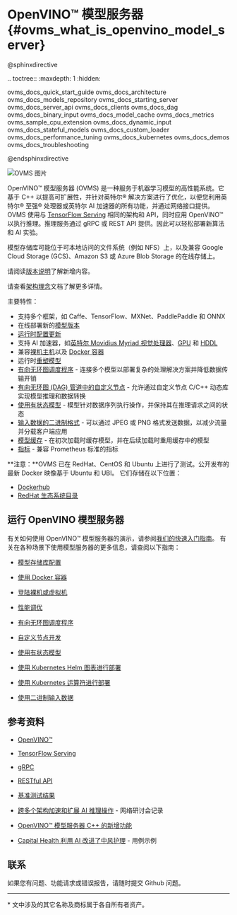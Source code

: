 # OpenVINO&trade; 模型服务器{#ovms_what_is_openvino_model_server}

@sphinxdirective

.. toctree::
   :maxdepth: 1
   :hidden:

   ovms_docs_quick_start_guide
   ovms_docs_architecture
   ovms_docs_models_repository
   ovms_docs_starting_server
   ovms_docs_server_api
   ovms_docs_clients
   ovms_docs_dag
   ovms_docs_binary_input
   ovms_docs_model_cache
   ovms_docs_metrics
   ovms_sample_cpu_extension
   ovms_docs_dynamic_input
   ovms_docs_stateful_models
   ovms_docs_custom_loader
   ovms_docs_performance_tuning
   ovms_docs_kubernetes
   ovms_docs_demos
   ovms_docs_troubleshooting

@endsphinxdirective


![OVMS 图片](ovms.png)

OpenVINO&trade; 模型服务器 (OVMS) 是一种服务于机器学习模型的高性能系统。它基于 C++ 以提高可扩展性，并针对英特尔® 解决方案进行了优化，以便您利用英特尔® 至强® 处理器或英特尔 AI 加速器的所有功能，并通过网络接口提供。OVMS 使用与 [TensorFlow Serving](https://github.com/tensorflow/serving) 相同的架构和 API，同时应用 OpenVINO™ 以执行推理。推理服务通过 gRPC 或 REST API 提供。因此可以轻松部署新算法和 AI 实验。

模型存储库可能位于可本地访问的文件系统（例如 NFS）上，以及兼容 Google Cloud Storage (GCS)、Amazon S3 或 Azure Blob Storage 的在线存储上。

请阅读[版本说明](https://github.com/openvinotoolkit/model_server/releases)了解新增内容。

请查看[架构理念](architecture.md)文档了解更多详情。

主要特性：
- 支持多个框架，如 Caffe、TensorFlow、MXNet、PaddlePaddle 和 ONNX
- 在线部署新的[模型版本](model_version_policy.md)
- [运行时配置更新](online_config_changes.md)
- 支持 AI 加速器，如[英特尔 Movidius Myriad 视觉处理器](https://docs.openvino.ai/2022.1/openvino_docs_OV_UG_supported_plugins_MYRIAD.html)、[GPU](https://docs.openvino.ai/2022.1/openvino_docs_OV_UG_supported_plugins_GPU.html) 和 [HDDL](https://docs.openvino.ai/2022.1/openvino_docs_OV_UG_supported_plugins_HDDL.html)
- 兼容[裸机主机](host.md)以及 [Docker 容器](docker_container.md)
- 运行时[重塑模型](shape_batch_size_and_layout.md)
- [有向无环图调度程序](dag_scheduler.md) - 连接多个模型以部署复杂的处理解决方案并降低数据传输开销
- [有向无环图 (DAG) 管道中的自定义节点](custom_node_development.md) - 允许通过自定义节点 C/C++ 动态库实现模型推理和数据转换
- [使用有状态模型](stateful_models.md) - 模型针对数据序列执行操作，并保持其在推理请求之间的状态
- [输入数据的二进制格式](binary_input.md) - 可以通过 JPEG 或 PNG 格式发送数据，以减少流量并分载客户端应用
- [模型缓存](model_cache.md) - 在初次加载时缓存模型，并在后续加载时重用缓存中的模型
- [指标](metrics.md) - 兼容 Prometheus 标准的指标

**注意：**OVMS 已在 RedHat、CentOS 和 Ubuntu 上进行了测试。公开发布的最新 Docker 映像基于 Ubuntu 和 UBI。
它们存储在以下位置：
- [Dockerhub](https://hub.docker.com/r/openvino/model_server)
- [RedHat 生态系统目录](https://catalog.redhat.com/software/containers/intel/openvino-model-server/607833052937385fc98515de)


## 运行 OpenVINO 模型服务器

有关如何使用 OpenVINO™ 模型服务器的演示，请参阅[我们的快速入门指南](ovms_quickstart.md)。
有关在各种场景下使用模型服务器的更多信息，请查阅以下指南：

* [模型存储库配置](models_repository.md)

* [使用 Docker 容器](docker_container.md)

* [登陆裸机或虚拟机](host.md)

* [性能调优](performance_tuning.md)

* [有向无环图调度程序](dag_scheduler.md)

* [自定义节点开发](custom_node_development.md)

* [使用有状态模型](stateful_models.md)

* [使用 Kubernetes Helm 图表进行部署](../deploy/README.md)

* [使用 Kubernetes 运算符进行部署](https://operatorhub.io/operator/ovms-operator)

* [使用二进制输入数据](binary_input.md)



## 参考资料

* [OpenVINO&trade;](https://software.intel.com/en-us/openvino-toolkit)

* [TensorFlow Serving](https://github.com/tensorflow/serving)

* [gRPC](https://grpc.io/)

* [RESTful API](https://restfulapi.net/)

* [基准测试结果](https://docs.openvino.ai/2022.1/openvino_docs_performance_benchmarks_ovms.html)

* [跨多个架构加速和扩展 AI 推理操作](https://techdecoded.intel.io/essentials/speed-and-scale-ai-inference-operations-across-multiple-architectures/?elq_cid=3646480_ts1607680426276&erpm_id=6470692_ts1607680426276) - 网络研讨会记录

* [OpenVINO™ 模型服务器 C++ 的新增功能](https://www.intel.com/content/www/us/en/artificial-intelligence/posts/whats-new-openvino-model-server.html)

* [Capital Health 利用 AI 改进了中风护理](https://www.intel.co.uk/content/www/uk/en/customer-spotlight/stories/capital-health-ai-customer-story.html) - 用例示例

## 联系

如果您有问题、功能请求或错误报告，请随时提交 Github 问题。


---
\* 文中涉及的其它名称及商标属于各自所有者资产。